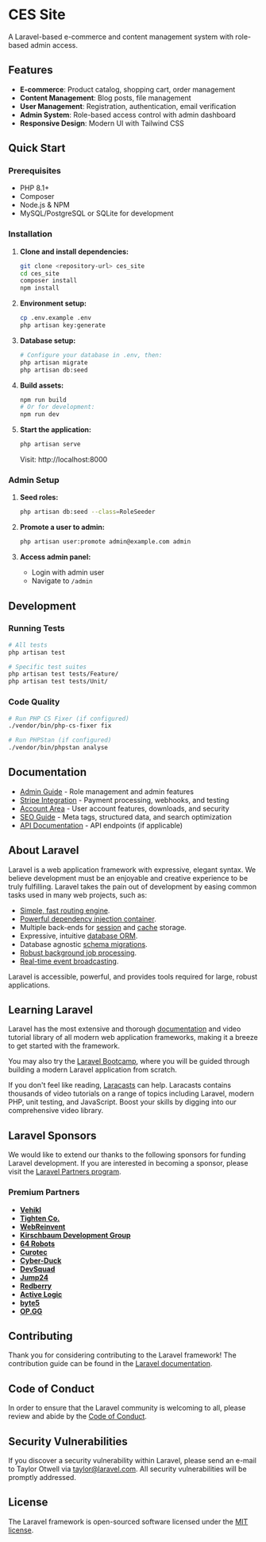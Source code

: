 # CES Site

A Laravel-based e-commerce and content management system with role-based admin access.

## Features

- **E-commerce**: Product catalog, shopping cart, order management
- **Content Management**: Blog posts, file management
- **User Management**: Registration, authentication, email verification
- **Admin System**: Role-based access control with admin dashboard
- **Responsive Design**: Modern UI with Tailwind CSS

## Quick Start

### Prerequisites

- PHP 8.1+
- Composer
- Node.js & NPM
- MySQL/PostgreSQL or SQLite for development

### Installation

1. **Clone and install dependencies:**
   ```bash
   git clone <repository-url> ces_site
   cd ces_site
   composer install
   npm install
   ```

2. **Environment setup:**
   ```bash
   cp .env.example .env
   php artisan key:generate
   ```

3. **Database setup:**
   ```bash
   # Configure your database in .env, then:
   php artisan migrate
   php artisan db:seed
   ```

4. **Build assets:**
   ```bash
   npm run build
   # Or for development:
   npm run dev
   ```

5. **Start the application:**
   ```bash
   php artisan serve
   ```

   Visit: http://localhost:8000

### Admin Setup

1. **Seed roles:**
   ```bash
   php artisan db:seed --class=RoleSeeder
   ```

2. **Promote a user to admin:**
   ```bash
   php artisan user:promote admin@example.com admin
   ```

3. **Access admin panel:**
   - Login with admin user
   - Navigate to `/admin`

## Development

### Running Tests
```bash
# All tests
php artisan test

# Specific test suites
php artisan test tests/Feature/
php artisan test tests/Unit/
```

### Code Quality
```bash
# Run PHP CS Fixer (if configured)
./vendor/bin/php-cs-fixer fix

# Run PHPStan (if configured)
./vendor/bin/phpstan analyse
```

## Documentation

- [Admin Guide](docs/ADMIN_GUIDE.md) - Role management and admin features
- [Stripe Integration](docs/STRIPE_NOTES.md) - Payment processing, webhooks, and testing
- [Account Area](docs/ACCOUNT_AREA.md) - User account features, downloads, and security
- [SEO Guide](docs/SEO_GUIDE.md) - Meta tags, structured data, and search optimization
- [API Documentation](docs/API.md) - API endpoints (if applicable)

## About Laravel

Laravel is a web application framework with expressive, elegant syntax. We believe development must be an enjoyable and creative experience to be truly fulfilling. Laravel takes the pain out of development by easing common tasks used in many web projects, such as:

- [Simple, fast routing engine](https://laravel.com/docs/routing).
- [Powerful dependency injection container](https://laravel.com/docs/container).
- Multiple back-ends for [session](https://laravel.com/docs/session) and [cache](https://laravel.com/docs/cache) storage.
- Expressive, intuitive [database ORM](https://laravel.com/docs/eloquent).
- Database agnostic [schema migrations](https://laravel.com/docs/migrations).
- [Robust background job processing](https://laravel.com/docs/queues).
- [Real-time event broadcasting](https://laravel.com/docs/broadcasting).

Laravel is accessible, powerful, and provides tools required for large, robust applications.

## Learning Laravel

Laravel has the most extensive and thorough [documentation](https://laravel.com/docs) and video tutorial library of all modern web application frameworks, making it a breeze to get started with the framework.

You may also try the [Laravel Bootcamp](https://bootcamp.laravel.com), where you will be guided through building a modern Laravel application from scratch.

If you don't feel like reading, [Laracasts](https://laracasts.com) can help. Laracasts contains thousands of video tutorials on a range of topics including Laravel, modern PHP, unit testing, and JavaScript. Boost your skills by digging into our comprehensive video library.

## Laravel Sponsors

We would like to extend our thanks to the following sponsors for funding Laravel development. If you are interested in becoming a sponsor, please visit the [Laravel Partners program](https://partners.laravel.com).

### Premium Partners

- **[Vehikl](https://vehikl.com/)**
- **[Tighten Co.](https://tighten.co)**
- **[WebReinvent](https://webreinvent.com/)**
- **[Kirschbaum Development Group](https://kirschbaumdevelopment.com)**
- **[64 Robots](https://64robots.com)**
- **[Curotec](https://www.curotec.com/services/technologies/laravel/)**
- **[Cyber-Duck](https://cyber-duck.co.uk)**
- **[DevSquad](https://devsquad.com/hire-laravel-developers)**
- **[Jump24](https://jump24.co.uk)**
- **[Redberry](https://redberry.international/laravel/)**
- **[Active Logic](https://activelogic.com)**
- **[byte5](https://byte5.de)**
- **[OP.GG](https://op.gg)**

## Contributing

Thank you for considering contributing to the Laravel framework! The contribution guide can be found in the [Laravel documentation](https://laravel.com/docs/contributions).

## Code of Conduct

In order to ensure that the Laravel community is welcoming to all, please review and abide by the [Code of Conduct](https://laravel.com/docs/contributions#code-of-conduct).

## Security Vulnerabilities

If you discover a security vulnerability within Laravel, please send an e-mail to Taylor Otwell via [taylor@laravel.com](mailto:taylor@laravel.com). All security vulnerabilities will be promptly addressed.

## License

The Laravel framework is open-sourced software licensed under the [MIT license](https://opensource.org/licenses/MIT).
